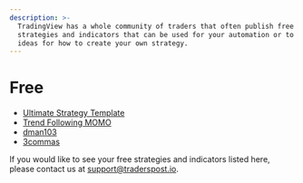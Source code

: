 ```yaml
---
description: >-
  TradingView has a whole community of traders that often publish free
  strategies and indicators that can be used for your automation or to give you
  ideas for how to create your own strategy.
---
```


# Free

* [Ultimate Strategy Template](https://www.tradingview.com/script/2lGyzYkC-Ultimate-Strategy-Template/)
* [Trend Following MOMO](https://www.tradingview.com/script/Jrw5Qegy-Trend-Following-MOMO/)
* [dman103](https://www.tradingview.com/u/dman103/#published-scripts)
* [3commas](https://www.tradingview.com/scripts/3commas/)

If you would like to see your free strategies and indicators listed here, please contact us at [support@traderspost.io](mailto:support@traderspost.io).

